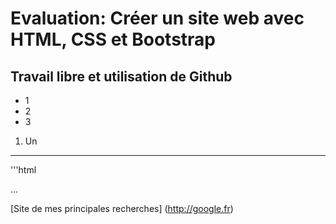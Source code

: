 # Evaluation: Créer un site web avec HTML, CSS et Bootstrap

## Travail libre et utilisation de Github

+ 1
+ 2
+ 3

1. Un

---

'''html
<html></html>
...

[Site de mes principales recherches] (http://google.fr)




